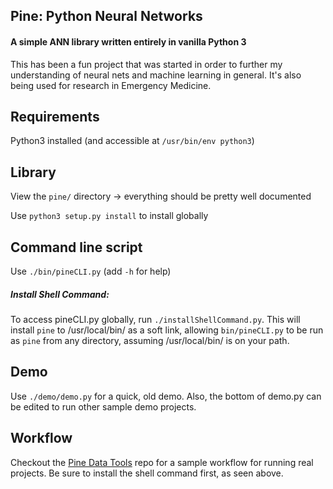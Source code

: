 Pine: Python Neural Networks
---
#### A simple ANN library written entirely in vanilla Python 3

This has been a fun project that was started in order to further my understanding of neural nets and machine learning in general.  It's also being used for research in Emergency Medicine.

## Requirements
Python3 installed (and accessible at `/usr/bin/env python3`)
 
## Library
View the `pine/` directory -> everything should be pretty well documented
 
Use `python3 setup.py install` to install globally
 
## Command line script
Use `./bin/pineCLI.py` (add `-h` for help)
 
##### Install Shell Command:
To access pineCLI.py globally, run `./installShellCommand.py`.  This will install `pine` to /usr/local/bin/ as a soft link, allowing `bin/pineCLI.py` to be run as `pine` from any directory, assuming /usr/local/bin/ is on your path.
  
## Demo
Use `./demo/demo.py` for a quick, old demo.  Also, the bottom of demo.py can be edited to run other sample demo projects.  

## Workflow
Checkout the [Pine Data Tools](https://github.com/dusenberrymw/Pine-Data-Tools) repo for a sample workflow for running real projects.  Be sure to install the shell command first, as seen above.
  
